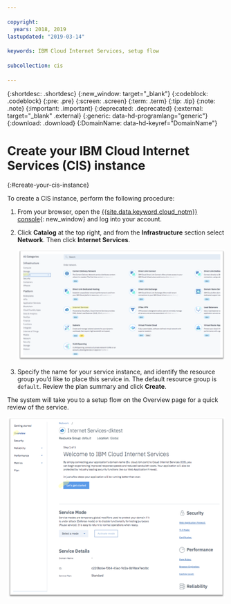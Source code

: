 ```yaml
---

copyright:
  years: 2018, 2019
lastupdated: "2019-03-14"

keywords: IBM Cloud Internet Services, setup flow

subcollection: cis

---
```


{:shortdesc: .shortdesc}
{:new_window: target="_blank"}
{:codeblock: .codeblock}
{:pre: .pre}
{:screen: .screen}
{:term: .term}
{:tip: .tip}
{:note: .note}
{:important: .important}
{:deprecated: .deprecated}
{:external: target="_blank" .external}
{:generic: data-hd-programlang="generic"}
{:download: .download}
{:DomainName: data-hd-keyref="DomainName"}

# Create your IBM Cloud Internet Services (CIS) instance
{:#create-your-cis-instance}

To create a CIS instance, perform the following procedure:

1. From your browser, open the [{{site.data.keyword.cloud_notm}} console](https://{DomainName}/){: new_window} and log into your account.
2. Click **Catalog** at the top right, and from the  **Infrastructure** section select **Network**. Then click **Internet Services**.

   ![IMAGE](images/reliability0.png)

3. Specify the name for your service instance, and identify the resource group you’d like to place this service in. The default resource group is `default`. Review the plan summary and click **Create**.

The system will take you to a setup flow on the Overview page for a quick review of the service.

![IMAGE](images/reliability2.png)
